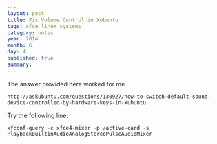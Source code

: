 ```yaml
---
layout: post
title: Fix Volume Control in Xubuntu
tags: xfce linux systems
category: notes
year: 2014
month: 6
day: 4
published: true
summary:
---
```

The answer provided here worked for me

```
http://askubuntu.com/questions/130927/how-to-switch-default-sound-device-controlled-by-hardware-keys-in-xubuntu
```

Try the following line:

```
xfconf-query -c xfce4-mixer -p /active-card -s PlaybackBuiltinAudioAnalogStereoPulseAudioMixer
```
